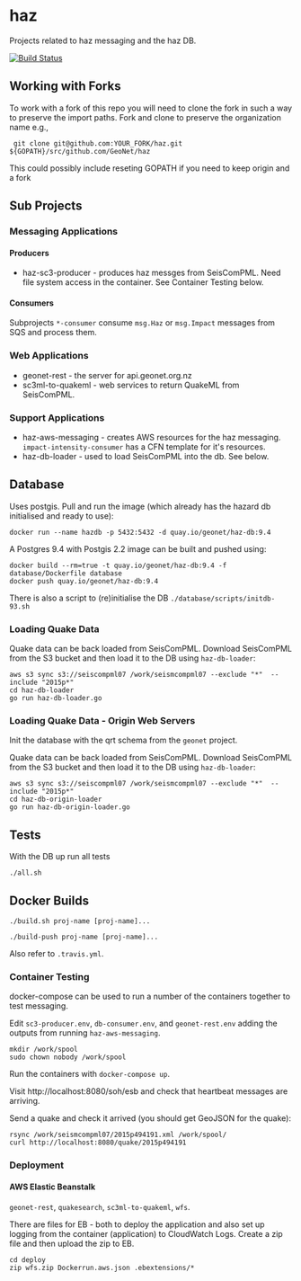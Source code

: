 # haz

Projects related to haz messaging and the haz DB.  

[![Build Status](https://travis-ci.org/GeoNet/haz.svg?branch=master)](https://travis-ci.org/GeoNet/haz)

## Working with Forks

To work with a fork of this repo you will need to clone the fork in such a way to preserve the import paths.  Fork and clone to preserve the organization name e.g.,  

```
 git clone git@github.com:YOUR_FORK/haz.git ${GOPATH}/src/github.com/GeoNet/haz
```

This could possibly include reseting GOPATH if you need to keep origin and a fork

## Sub Projects

### Messaging Applications

#### Producers

* haz-sc3-producer - produces haz messges from SeisComPML.  Need file system access in the container.  See Container Testing below.

#### Consumers

Subprojects `*-consumer` consume `msg.Haz` or `msg.Impact` messages from SQS and process them.

### Web Applications

* geonet-rest - the server for api.geonet.org.nz
* sc3ml-to-quakeml - web services to return QuakeML from SeisComPML.

### Support Applications

* haz-aws-messaging - creates AWS resources for the haz messaging.  `impact-intensity-consumer` has a CFN template for it's resources. 
* haz-db-loader - used to load SeisComPML into the db.  See below.

## Database

Uses postgis.  Pull and run the image (which already has the hazard db initialised and ready to use):

```
docker run --name hazdb -p 5432:5432 -d quay.io/geonet/haz-db:9.4
``` 

A Postgres 9.4 with Postgis 2.2 image can be built and pushed using:

```
docker build --rm=true -t quay.io/geonet/haz-db:9.4 -f database/Dockerfile database
docker push quay.io/geonet/haz-db:9.4
```

There is also a script to (re)initialise the DB  `./database/scripts/initdb-93.sh`

### Loading Quake Data

Quake data can be back loaded from SeisComPML.  Download SeisComPML from the S3 bucket and then load it to the DB using `haz-db-loader`:

```
aws s3 sync s3://seiscompml07 /work/seismcompml07 --exclude "*"  --include "2015p*"
cd haz-db-loader
go run haz-db-loader.go
```

### Loading Quake Data - Origin Web Servers

Init the database with the qrt schema from the `geonet` project.

Quake data can be back loaded from SeisComPML.  Download SeisComPML from the S3 bucket and then load it to the DB using `haz-db-loader`:

```
aws s3 sync s3://seiscompml07 /work/seismcompml07 --exclude "*"  --include "2015p*"
cd haz-db-origin-loader
go run haz-db-origin-loader.go
```

## Tests

With the DB up run all tests

```
./all.sh
```

## Docker Builds

`./build.sh proj-name [proj-name]...`

`./build-push proj-name [proj-name]...`

Also refer to `.travis.yml`.


### Container Testing

docker-compose can be used to run a number of the containers together to test messaging.

Edit `sc3-producer.env`, `db-consumer.env`, and `geonet-rest.env` adding the outputs from running `haz-aws-messaging`.

```
mkdir /work/spool
sudo chown nobody /work/spool
```

Run the containers with `docker-compose up`.

Visit http://localhost:8080/soh/esb and check that heartbeat messages are arriving.

Send a quake and check it arrived (you should get GeoJSON for the quake):

```
rsync /work/seismcompml07/2015p494191.xml /work/spool/
curl http://localhost:8080/quake/2015p494191
```

### Deployment

#### AWS Elastic Beanstalk

`geonet-rest`, `quakesearch`, `sc3ml-to-quakeml`, `wfs`.

There are files for EB - both to deploy the application and also set
up logging from the container (application) to CloudWatch Logs.  Create a zip file and then upload the 
zip to EB.

```
cd deploy
zip wfs.zip Dockerrun.aws.json .ebextensions/*
```
